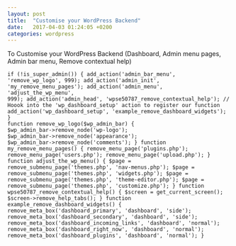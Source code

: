 ```yaml
---
layout: post
title:  "Customise your WordPress Backend"
date:   2017-04-03 01:24:05 +0200
categories: wordpress
---
```


<p>To Customise your WordPress Backend (Dashboard, Admin menu pages, Admin bar menu, Remove contextual help)</p>

<code>if (!is_super_admin()) {
    add_action('admin_bar_menu', 'remove_wp_logo', 999);
    add_action('admin_init', 'my_remove_menu_pages');
    add_action('admin_menu', 'adjust_the_wp_menu', 999);
    add_action('admin_head', 'wpse50787_remove_contextual_help');
    // Hoook into the 'wp_dashboard_setup' action to register our function
    add_action('wp_dashboard_setup', 'example_remove_dashboard_widgets');
}
function remove_wp_logo($wp_admin_bar) {
    $wp_admin_bar->remove_node('wp-logo');
    $wp_admin_bar->remove_node('appearance');
    $wp_admin_bar->remove_node('comments');
}
function my_remove_menu_pages() {
    remove_menu_page('plugins.php');
    remove_menu_page('users.php');
    remove_menu_page('upload.php');
}
function adjust_the_wp_menu() {
    $page = remove_submenu_page('themes.php', 'nav-menus.php');
    $page = remove_submenu_page('themes.php', 'widgets.php');
    $page = remove_submenu_page('themes.php', 'theme-editor.php');
    $page = remove_submenu_page('themes.php', 'customize.php');
}
function wpse50787_remove_contextual_help() {
    $screen = get_current_screen();
    $screen->remove_help_tabs();
}
function example_remove_dashboard_widgets() {
    remove_meta_box('dashboard_primary', 'dashboard', 'side');
    remove_meta_box('dashboard_secondary', 'dashboard', 'side');
    remove_meta_box('dashboard_incoming_links', 'dashboard', 'normal');
    remove_meta_box('dashboard_right_now', 'dashboard', 'normal');
    remove_meta_box('dashboard_plugins', 'dashboard', 'normal');
}
</code>

